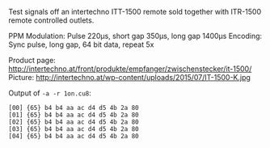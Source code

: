Test signals off an intertechno ITT-1500 remote sold together with ITR-1500 remote controlled outlets.

PPM Modulation: Pulse 220µs, short gap 350µs, long gap 1400µs
Encoding: Sync pulse, long gap, 64 bit data, repeat 5x

Product page: http://intertechno.at/front/produkte/empfanger/zwischenstecker/it-1500/
Picture: http://intertechno.at/wp-content/uploads/2015/07/IT-1500-K.jpg

Output of `-a -r 1on.cu8`:

```
[00] {65} b4 b4 aa ac d4 d5 4b 2a 80
[01] {65} b4 b4 aa ac d4 d5 4b 2a 80
[02] {65} b4 b4 aa ac d4 d5 4b 2a 80
[03] {65} b4 b4 aa ac d4 d5 4b 2a 80
[04] {65} b4 b4 aa ac d4 d5 4b 2a 80
```
